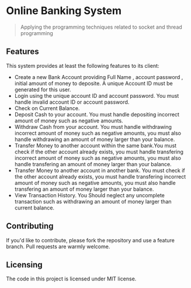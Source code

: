 # Online Banking System
> Applying the programming techniques related to socket and thread programming

## Features

This system provides at least the following features to its client:
* Create a new Bank Account providing Full Name , account password , initial amount of money to deposite. A unique Account ID must be generated for this user.
* Login using the unique account ID and account password. You must handle invalid account ID or account password.
* Check on Current Balance.
* Deposit Cash to your account. You must handle depositing incorrect amount of money such as negative amounts.
* Withdraw Cash from your account. You must handle withdrawing incorrect amount of money such as negative amounts, you must also handle withdrawing an amount of money larger than your balance.
* Transfer Money to another account within the same bank.You must check if the other account already exists, you must handle transfering incorrect amount of money such as negative amounts, you must also handle transfering an amount of money larger than your balance.
* Transfer Money to another account in another bank. You must check if the other account already exists, you must handle transfering incorrect amount of money such as negative amounts, you must also handle transfering an amount of money larger than your balance.
* View Transaction History. You Should neglect any uncomplete transaction such as withdrawing an amount of money larger than current balance.

## Contributing

If you'd like to contribute, please fork the repository and use a feature branch. Pull requests are warmly welcome.

## Licensing

The code in this project is licensed under MIT license.
